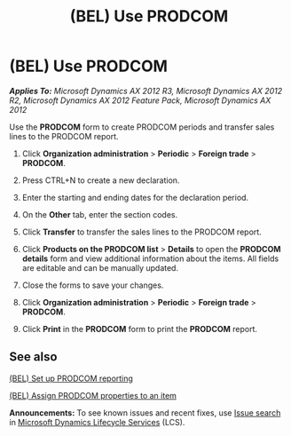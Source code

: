 ﻿---
title: (BEL) Use PRODCOM
TOCTitle: (BEL) Use PRODCOM
ms:assetid: 7c22b81c-8080-4f26-95d9-6c4f1f99aadd
ms:mtpsurl: https://technet.microsoft.com/en-us/library/Gg213130(v=AX.60)
ms:contentKeyID: 36058262
ms.date: 04/18/2014
mtps_version: v=AX.60
---

# (BEL) Use PRODCOM 


_**Applies To:** Microsoft Dynamics AX 2012 R3, Microsoft Dynamics AX 2012 R2, Microsoft Dynamics AX 2012 Feature Pack, Microsoft Dynamics AX 2012_

Use the **PRODCOM** form to create PRODCOM periods and transfer sales lines to the PRODCOM report.

1.  Click **Organization administration** \> **Periodic** \> **Foreign trade** \> **PRODCOM**.

2.  Press CTRL+N to create a new declaration.

3.  Enter the starting and ending dates for the declaration period.

4.  On the **Other** tab, enter the section codes.

5.  Click **Transfer** to transfer the sales lines to the PRODCOM report.

6.  Click **Products on the PRODCOM list** \> **Details** to open the **PRODCOM details** form and view additional information about the items. All fields are editable and can be manually updated.

7.  Close the forms to save your changes.

8.  Click **Organization administration** \> **Periodic** \> **Foreign trade** \> **PRODCOM**.

9.  Click **Print** in the **PRODCOM** form to print the **PRODCOM** report.

## See also

[(BEL) Set up PRODCOM reporting](bel-set-up-prodcom-reporting.md)

[(BEL) Assign PRODCOM properties to an item](bel-assign-prodcom-properties-to-an-item.md)

  
**Announcements:** To see known issues and recent fixes, use [Issue search](http://go.microsoft.com/fwlink/?linkid=389258) in [Microsoft Dynamics Lifecycle Services](http://go.microsoft.com/fwlink/?linkid=306505) (LCS).

